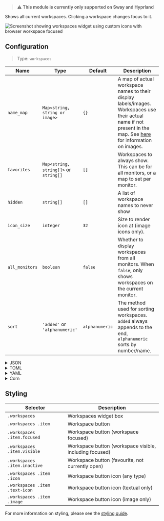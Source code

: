 > ⚠ **This module is currently only supported on Sway and Hyprland**

Shows all current workspaces. Clicking a workspace changes focus to it.

![Screenshot showing workspaces widget using custom icons with browser workspace focused](https://user-images.githubusercontent.com/5057870/184540156-26cfe4ec-ab8d-4e0f-a883-8b641025366b.png)

## Configuration

> Type: `workspaces`

| Name           | Type                                  | Default        | Description                                                                                                                                                               |
|----------------|---------------------------------------|----------------|---------------------------------------------------------------------------------------------------------------------------------------------------------------------------|
| `name_map`     | `Map<string, string or image>`        | `{}`           | A map of actual workspace names to their display labels/images. Workspaces use their actual name if not present in the map. See [here](images) for information on images. |
| `favorites`    | `Map<string, string[]>` or `string[]` | `[]`           | Workspaces to always show. This can be for all monitors, or a map to set per monitor.                                                                                     |
| `hidden`       | `string[]`                            | `[]`           | A list of workspace names to never show                                                                                                                                   |
| `icon_size`    | `integer`                             | `32`           | Size to render icon at (image icons only).                                                                                                                                |
| `all_monitors` | `boolean`                             | `false`        | Whether to display workspaces from all monitors. When `false`, only shows workspaces on the current monitor.                                                              |
| `sort`         | `'added'` or `'alphanumeric'`         | `alphanumeric` | The method used for sorting workspaces. `added` always appends to the end, `alphanumeric` sorts by number/name.                                                           |

<details>
<summary>JSON</summary>

```json
{
  "end": [
    {
      "type": "workspaces",
      "name_map": {
        "1": "",
        "2": "",
        "3": ""
      },
      "favorites": ["1", "2", "3"],
      "all_monitors": false
    }
  ]
}
```

</details>

<details>
<summary>TOML</summary>

```toml
[[end]]
type = "workspaces"
all_monitors = false
favorites = ["1", "2", "3"]

[[end.name_map]]
1 = ""
2 = ""
3 = ""

```

</details>

<details>
<summary>YAML</summary>

```yaml
end:
  - type: "workspaces"
    name_map:
      1: ""
      2: ""
      3: ""
    favorites:
      - "1"
      - "2"
      - "3"
    all_monitors: false
```

</details>

<details>
<summary>Corn</summary>

```corn
{
    end = [
        {
            type = "workspaces",
            name_map.1 = ""
            name_map.2 = ""
            name_map.3 = ""
            favorites = [ "1" "2" "3" ]
            all_monitors = false
        }
    ]
}
```

</details>

## Styling

| Selector                       | Description                          |
|--------------------------------|--------------------------------------|
| `.workspaces`                  | Workspaces widget box                |
| `.workspaces .item`            | Workspace button                     |
| `.workspaces .item.focused`    | Workspace button (workspace focused) |
| `.workspaces .item.visible`    | Workspace button (workspace visible, including focused) |
| `.workspaces .item.inactive`   | Workspace button (favourite, not currently open)
| `.workspaces .item .icon`      | Workspace button icon (any type)     |
| `.workspaces .item .text-icon` | Workspace button icon (textual only) |
| `.workspaces .item .image`     | Workspace button icon (image only)   |

For more information on styling, please see the [styling guide](styling-guide).
